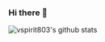 ### Hi there 👋
![vspirit803's github stats](https://github-readme-stats.vercel.app/api?username=vspirit803&hide=["contribs","prs","issues"]&show_icons=true)
<!--
**vspirit803/vspirit803** is a ✨ _special_ ✨ repository because its `README.md` (this file) appears on your GitHub profile.

Here are some ideas to get you started:

- 🔭 I’m currently working on ...
- 🌱 I’m currently learning ...
- 👯 I’m looking to collaborate on ...
- 🤔 I’m looking for help with ...
- 💬 Ask me about ...
- 📫 How to reach me: ...
- 😄 Pronouns: ...
- ⚡ Fun fact: ...
-->
